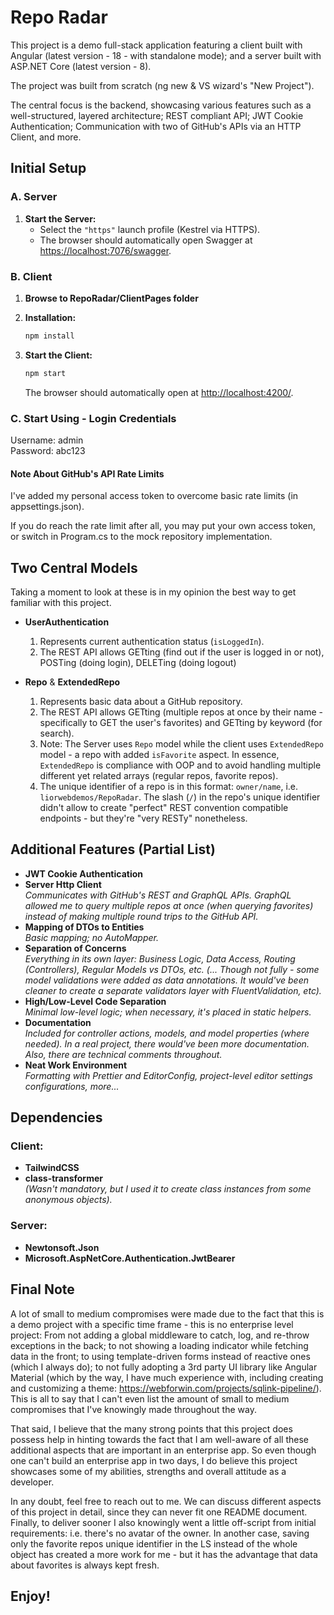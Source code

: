 # Repo Radar

This project is a demo full-stack application featuring a client built with Angular (latest version - 18 - with standalone mode); and a server built with ASP.NET Core (latest version - 8).

The project was built from scratch (ng new & VS wizard's "New Project").

The central focus is the backend, showcasing various features such as a well-structured, layered architecture; REST compliant API; JWT Cookie Authentication; Communication with two of GitHub's APIs via an HTTP Client, and more.

## Initial Setup

### A. Server

1. **Start the Server:**
   -  Select the `"https"` launch profile (Kestrel via HTTPS).
   -  The browser should automatically open Swagger at [https://localhost:7076/swagger](https://localhost:7076/swagger).

### B. Client

1. **Browse to RepoRadar/ClientPages folder**

2. **Installation:**

   ```bash
   npm install
   ```

3. **Start the Client:**
   ```bash
   npm start
   ```
   The browser should automatically open at [http://localhost:4200/](http://localhost:4200/).

### C. Start Using - Login Credentials

Username: admin  
Password: abc123

#### Note About GitHub's API Rate Limits

I've added my personal access token to overcome basic rate limits (in appsettings.json).

If you do reach the rate limit after all, you may put your own access token, or switch in Program.cs to the mock repository implementation.

## Two Central Models

Taking a moment to look at these is in my opinion the best way to get familiar with this project.

-  **UserAuthentication**

   1. Represents current authentication status (`isLoggedIn`).
   2. The REST API allows GETting (find out if the user is logged in or not), POSTing (doing login), DELETing (doing logout)

-  **Repo** & **ExtendedRepo**
   1. Represents basic data about a GitHub repository.
   2. The REST API allows GETting (multiple repos at once by their name - specifically to GET the user's favorites) and GETting by keyword (for search).
   3. Note: The Server uses `Repo` model while the client uses `ExtendedRepo` model - a repo with added `isFavorite` aspect.
      In essence, `ExtendedRepo` is compliance with OOP and to avoid handling multiple different yet related arrays (regular repos, favorite repos).
   4. The unique identifier of a repo is in this format: `owner/name`, i.e. `liorwebdemos/RepoRadar`.
      The slash (`/`) in the repo's unique identifier didn't allow to create "perfect" REST convention compatible endpoints - but they're "very RESTy" nonetheless.

## Additional Features (Partial List)

-  **JWT Cookie Authentication**
-  **Server Http Client**  
   _Communicates with GitHub's REST and GraphQL APIs. GraphQL allowed me to query multiple repos at once (when querying favorites) instead of making multiple round trips to the GitHub API._
-  **Mapping of DTOs to Entities**  
   _Basic mapping; no AutoMapper._
-  **Separation of Concerns**  
   _Everything in its own layer: Business Logic, Data Access, Routing (Controllers), Regular Models vs DTOs, etc._
   _(... Though not fully - some model validations were added as data annotations. It would've been cleaner to create a separate validators layer with FluentValidation, etc)._
-  **High/Low-Level Code Separation**  
   _Minimal low-level logic; when necessary, it's placed in static helpers._
-  **Documentation**  
   _Included for controller actions, models, and model properties (where needed). In a real project, there would've been more documentation. Also, there are technical comments throughout._
-  **Neat Work Environment**  
   _Formatting with Prettier and EditorConfig, project-level editor settings configurations, more..._

## Dependencies

### Client:

-  **TailwindCSS**
-  **class-transformer**  
   _(Wasn't mandatory, but I used it to create class instances from some anonymous objects)._

### Server:

-  **Newtonsoft.Json**
-  **Microsoft.AspNetCore.Authentication.JwtBearer**

## Final Note

A lot of small to medium compromises were made due to the fact that this is a demo project with a specific time frame - this is no enterprise level project:
From not adding a global middleware to catch, log, and re-throw exceptions in the back; to not showing a loading indicator while fetching data in the front; to using template-driven forms instead of reactive ones (which I always do); to not fully adopting a 3rd party UI library like Angular Material (which by the way, I have much experience with, including creating and customizing a theme: https://webforwin.com/projects/sqlink-pipeline/).
This is all to say that I can't even list the amount of small to medium compromises that I've knowingly made throughout the way.

That said, I believe that the many strong points that this project does possess help in hinting towards the fact that I am well-aware of all these additional aspects that are important in an enterprise app.
So even though one can't build an enterprise app in two days, I do believe this project showcases some of my abilities, strengths and overall attitude as a developer.

In any doubt, feel free to reach out to me. We can discuss different aspects of this project in detail, since they can never fit one README document.
Finally, to deliver sooner I also knowingly went a little off-script from initial requirements: i.e. there's no avatar of the owner. In another case, saving only the favorite repos unique identifier in the LS instead of the whole object has created a more work for me - but it has the advantage that data about favorites is always kept fresh.

## Enjoy!
